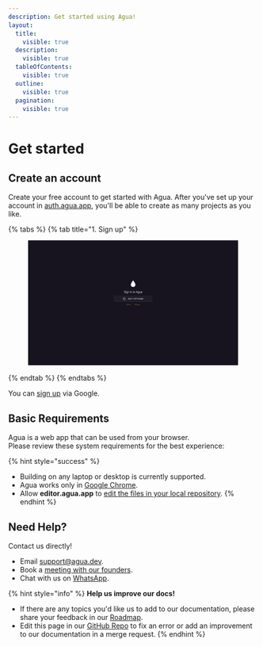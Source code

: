 ```yaml
---
description: Get started using Agua!
layout:
  title:
    visible: true
  description:
    visible: true
  tableOfContents:
    visible: true
  outline:
    visible: true
  pagination:
    visible: true
---
```


# Get started

## Create an account

Create your free account to get started with Agua. After you've set up your account in [auth.agua.app](https://auth.agua.app/signin/), you'll be able to create as many projects as you like.

{% tabs %}
{% tab title="1. Sign up" %}
<figure><img src="../../.gitbook/assets/auth.agua.app.png" alt=""><figcaption></figcaption></figure>
{% endtab %}
{% endtabs %}



You can [sign up](https://auth.agua.app/signin/) via Google.

##

## Basic Requirements

Agua is a web app that can be used from your browser.\
Please review these system requirements for the best experience:

{% hint style="success" %}
* Building on any laptop or desktop is currently supported.
* Agua works only in [Google Chrome](https://www.google.com/intl/es-419/chrome/).
* Allow **editor.agua.app** to [edit the files in your local repository](./).
{% endhint %}



## Need Help?

Contact us directly!

* Email [support@agua.dev](mailto:support@agua.dev).
* Book a [meeting with our founders](https://agua.tools/meetings/developers/onboarding).
* Chat with us on [WhatsApp](https://wa.me/12396883277).



{% hint style="info" %}
**Help us improve our docs!**

* If there are any topics you'd like us to add to our documentation, please share your feedback in our [Roadmap](https://roadmap.agua.app/).
* Edit this page in our [GitHub Repo](https://github.com/Agua-for-devs/agua-documentation) to fix an error or add an improvement to our documentation in a merge request.
{% endhint %}

